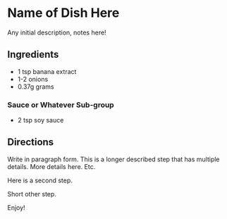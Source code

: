 # Name of Dish Here
Any initial description, notes here!

## Ingredients
- 1 tsp banana extract
- 1-2 onions
- 0.37g grams
### Sauce or Whatever Sub-group
- 2 tsp soy sauce


## Directions
Write in paragraph form. This is a longer described step that has multiple details. More details here. Etc.

Here is a second step.

Short other step.

Enjoy!
